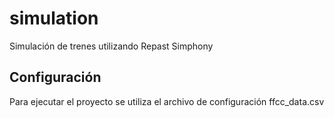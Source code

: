 # simulation
Simulación de trenes utilizando Repast Simphony

## Configuración
Para ejecutar el proyecto se utiliza el archivo de configuración ffcc_data.csv
